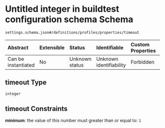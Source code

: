 # Untitled integer in buildtest configuration schema Schema

```txt
settings.schema.json#/definitions/profiles/properties/timeout
```



| Abstract            | Extensible | Status         | Identifiable            | Custom Properties | Additional Properties | Access Restrictions | Defined In                                                                   |
| :------------------ | :--------- | :------------- | :---------------------- | :---------------- | :-------------------- | :------------------ | :--------------------------------------------------------------------------- |
| Can be instantiated | No         | Unknown status | Unknown identifiability | Forbidden         | Allowed               | none                | [settings.schema.json\*](../out/settings.schema.json "open original schema") |

## timeout Type

`integer`

## timeout Constraints

**minimum**: the value of this number must greater than or equal to: `1`

